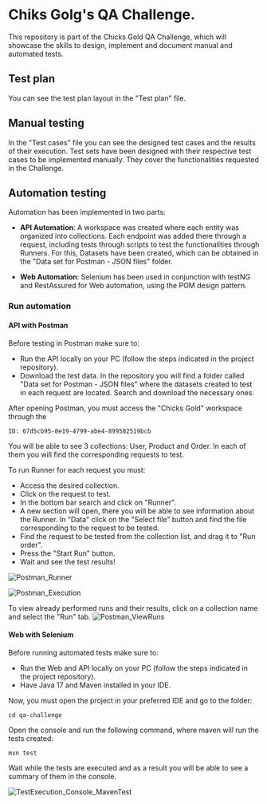 # Chiks Golg's QA Challenge. 

This repository is part of the Chicks Gold QA Challenge, which will showcase the skills to design, implement and document manual and automated tests.

## Test plan

You can see the test plan layout in the "Test plan" file.

## Manual testing

In the "Test cases" file you can see the designed test cases and the results of their execution.
Test sets have been designed with their respective test cases to be implemented manually. They cover the functionalities requested in the Challenge.

## Automation testing

Automation has been implemented in two parts:

* __API Automation__: A workspace was created where each entity was organized into collections. Each endpoint was added there through a request, including tests through scripts to test the functionalities through Runners. For this, Datasets have been created, which can be obtained in the "Data set for Postman - JSON files" folder.

* __Web Automation__: Selenium has been used in conjunction with testNG and RestAssured for Web automation, using the POM design pattern.

### Run automation

#### API with Postman 

Before testing in Postman make sure to:
- Run the API locally on your PC (follow the steps indicated in the project repository).
- Download the test data. In the repository you will find a folder called "Data set for Postman - JSON files" where the datasets created to test in each request are located. Search and download the necessary ones.

After opening Postman, you must access the "Chicks Gold" workspace through the 

`ID: 67d5cb95-8e19-4799-abe4-899582519bcb`

You will be able to see 3 collections: User, Product and Order. In each of them you will find the corresponding requests to test.

To run Runner for each request you must:

- Access the desired collection.
- Click on the request to test.
- In the bottom bar search and click on "Runner".
- A new section will open, there you will be able to see information about the Runner. In "Data" click on the "Select file" button and find the file corresponding to the request to be tested.
- Find the request to be tested from the collection list, and drag it to "Run order".
- Press the "Start Run" button.
- Wait and see the test results!

![Postman_Runner](https://github.com/user-attachments/assets/6387d524-1bc9-48d8-b598-c06495a6695c)


![Postman_Execution](https://github.com/user-attachments/assets/44a51bba-a547-4bad-88df-642f95af9950)

To view already performed runs and their results, click on a collection name and select the "Run" tab.
![Postman_ViewRuns](https://github.com/user-attachments/assets/4134c4c7-535e-4558-98a1-b56c1727a725)


#### Web with Selenium 
Before running automated tests make sure to:
- Run the Web and API locally on your PC (follow the steps indicated in the project repository).
- Have Java 17 and Maven installed in your IDE.

Now, you must open the project in your preferred IDE and go to the folder:

`cd qa-challenge`

Open the console and run the following command, where maven will run the tests created:

`mvn test`

Wait while the tests are executed and as a result you will be able to see a summary of them in the console.

![TestExecution_Console_MavenTest](https://github.com/user-attachments/assets/2aced230-2584-495c-90cc-804f56d5238c)



